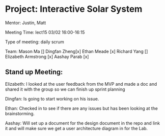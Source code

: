 

# Project: Interactive Solar System

Mentor: Justin, Matt

Meeting Time: lect15 03/02 16:00-16:15

Type of meeting: daily scrum

Team: Mason Ma []
Dingfan Zheng[x]
Ethan Meade [x]
Richard Yang []
Elizabeth Armstrong [x]
Aashay Parab [x]


## Stand up Meeting:


Elizabeth: I looked at the user feedback from the MVP and made a doc and shared it with the group so we can finish up sprint planning

Dingfan: Is going to start working on his issue.

Ethan: Checked in to see if there are any issues but has been looking at the  brainstorming.

Aashay: Will set up a document for the design document in the repo and link it and will make sure we get a user architecture diagram in for the Lab.
